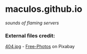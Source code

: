 # maculos.github.io

*sounds of flaming servers*

### External files credit: 
[404.jpg](https://pixabay.com/photos/forest-mist-nature-trees-mystic-931706/) - [Free-Photos](https://pixabay.com/users/free-photos-242387/) on Pixabay
